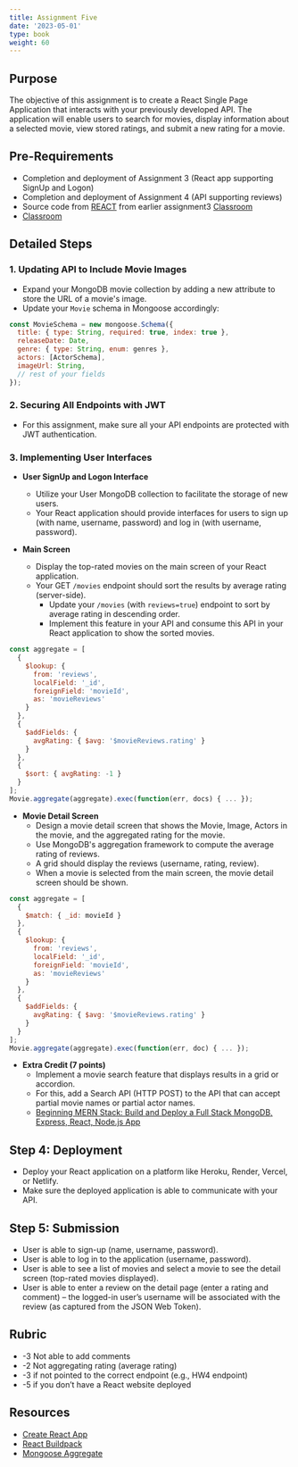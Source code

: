 ```yaml
---
title: Assignment Five
date: '2023-05-01'
type: book
weight: 60
---
```


## Purpose

The objective of this assignment is to create a React Single Page Application that interacts with your previously developed API. The application will enable users to search for movies, display information about a selected movie, view stored ratings, and submit a new rating for a movie.

## Pre-Requirements
- Completion and deployment of Assignment 3 (React app supporting SignUp and Logon)
- Completion and deployment of Assignment 4 (API supporting reviews)
- Source code from [REACT](https://github.com/AliceNN-ucdenver/CSC3916_REACT) from earlier assignment3 [Classroom](https://classroom.github.com/a/-6Q60Eay)
- [Classroom](https://classroom.github.com/a/Z3OJkCfV)


## Detailed Steps

### 1. Updating API to Include Movie Images

- Expand your MongoDB movie collection by adding a new attribute to store the URL of a movie's image.
- Update your `Movie` schema in Mongoose accordingly:

```javascript
const MovieSchema = new mongoose.Schema({
  title: { type: String, required: true, index: true },
  releaseDate: Date,
  genre: { type: String, enum: genres },
  actors: [ActorSchema],
  imageUrl: String,
  // rest of your fields
});
```

### 2. Securing All Endpoints with JWT

- For this assignment, make sure all your API endpoints are protected with JWT authentication.

### 3. Implementing User Interfaces

- **User SignUp and Logon Interface**
  - Utilize your User MongoDB collection to facilitate the storage of new users.
  - Your React application should provide interfaces for users to sign up (with name, username, password) and log in (with username, password).

- **Main Screen**
  - Display the top-rated movies on the main screen of your React application.
  - Your GET `/movies` endpoint should sort the results by average rating (server-side).
    - Update your `/movies` (with `reviews=true`) endpoint to sort by average rating in descending order.
    - Implement this feature in your API and consume this API in your React application to show the sorted movies.

```javascript
const aggregate = [
  {
    $lookup: {
      from: 'reviews',
      localField: '_id',
      foreignField: 'movieId',
      as: 'movieReviews'
    }
  },
  {
    $addFields: {
      avgRating: { $avg: '$movieReviews.rating' }
    }
  },
  {
    $sort: { avgRating: -1 }
  }
];
Movie.aggregate(aggregate).exec(function(err, docs) { ... });
```

- **Movie Detail Screen**
  - Design a movie detail screen that shows the Movie, Image, Actors in the movie, and the aggregated rating for the movie.
  - Use MongoDB's aggregation framework to compute the average rating of reviews.
  - A grid should display the reviews (username, rating, review).
  - When a movie is selected from the main screen, the movie detail screen should be shown.

```javascript
const aggregate = [
  {
    $match: { _id: movieId }
  },
  {
    $lookup: {
      from: 'reviews',
      localField: '_id',
      foreignField: 'movieId',
      as: 'movieReviews'
    }
  },
  {
    $addFields: {
      avgRating: { $avg: '$movieReviews.rating' }
    }
  }
];
Movie.aggregate(aggregate).exec(function(err, doc) { ... });
```

- **Extra Credit (7 points)**
  - Implement a movie search feature that displays results in a grid or accordion.
  - For this, add a Search API (HTTP POST) to the API that can accept partial movie names or partial actor names.
  - [Beginning MERN Stack: Build and Deploy a Full Stack MongoDB, Express, React, Node.js App](https://www.amazon.com/dp/B0979MGJ5J?_encoding=UTF8&psc=1&ref_=cm_sw_r_cp_ud_dp_M9YGPJNZWB3BK0P59QX3)

## Step 4: Deployment

- Deploy your React application on a platform like Heroku, Render, Vercel, or Netlify.
- Make sure the deployed application is able to communicate with your API.

## Step 5: Submission

- User is able to sign-up (name, username, password).
- User is able to log in to the application (username, password).
- User is able to see a list of movies and select a movie to see the detail screen (top-rated movies displayed).
- User is able to enter a review on the detail page (enter a rating and comment) – the logged-in user’s username will be associated with the review (as captured from the JSON Web Token).

## Rubric

- -3 Not able to add comments
- -2 Not aggregating rating (average rating)
- -3 if not pointed to the correct endpoint (e.g., HW4 endpoint)
- -5 if you don’t have a React website deployed 

## Resources

- [Create React App](https://github.com/facebook/create-react-app)
- [React Buildpack](https://github.com/mars/create-react-app-buildpack#user-content-requires)
- [Mongoose Aggregate](https://mongoosejs.com/docs/api.html#aggregate_Aggregate)

